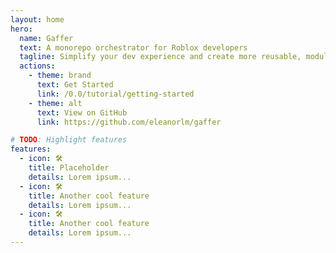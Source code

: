 ```yaml
---
layout: home
hero:
  name: Gaffer
  text: A monorepo orchestrator for Roblox developers
  tagline: Simplify your dev experience and create more reusable, modular projects
  actions:
    - theme: brand
      text: Get Started
      link: /0.0/tutorial/getting-started
    - theme: alt
      text: View on GitHub
      link: https://github.com/eleanorlm/gaffer

# TODO: Highlight features
features:
  - icon: 🛠️
    title: Placeholder
    details: Lorem ipsum...
  - icon: 🛠️
    title: Another cool feature
    details: Lorem ipsum...
  - icon: 🛠️
    title: Another cool feature
    details: Lorem ipsum...
---
```

